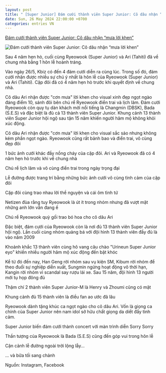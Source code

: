 ```yaml
---
layout: post
title: " [Super Junior] Đám cưới thành viên Super Junior: Cô dâu nhận “mưa lời khen”"
date: Sun, 26 May 2024 22:00:00 +0700
categories: entries VN
---
```

[Đám cưới thành viên Super Junior: Cô dâu nhận “mưa lời khen”](https://afamily.vn/hon-le-ryeowook-co-dau-nhan-mua-loi-khen-khoanh-khac-du-13-thanh-vien-super-junior-khien-fan-bat-khoc-20240526195617131.chn)

![Đám cưới thành viên Super Junior: Cô dâu nhận “mưa lời khen”](https://afamilycdn.com/zoom/600_315/150157425591193600/2024/5/26/avatar1716727948904-1716727949081560566961-0-0-350-668-crop-17167280768131408942899.jpg)

Sau 4 năm hẹn hò, cuối cùng Ryeowook (Super Junior) và Ari (Tahiti) đã về chung nhà bằng 1 hôn lễ hoành tráng.

Vào ngày 26/5, Kbiz có đến 4 đám cưới diễn ra cùng lúc. Trong số đó, đám cưới nhận được nhiều sự chú ý nhất là hôn lễ của Ryeowook (Super Junior) và Ari (Tahiti). Cặp đôi đã có 4 năm hẹn hò trước khi quyết định về chung nhà.

Cô dâu Ari nhận được "cơn mưa" lời khen cho visual xinh đẹp ngọt ngào đáng điểm 10, sánh đôi bên chú rể Ryeowook điển trai và lịch lãm. Đám cưới Ryeowook còn quy tụ dàn khách mời nổi tiếng là Changmin (DBSK), Bada (S.E.S) và đặc biệt là đủ cả 13 thành viên Super Junior. Khung cảnh 13 thành viên Super Junior hội ngộ sau tận 15 năm khiến người hâm mộ không khỏi xúc động.

Cô dâu Ari nhận được "cơn mưa" lời khen cho visual sắc sảo nhưng không kém phần ngọt ngào. Ryeowook cũng rất bảnh bao và điển trai, vô cùng đẹp đôi

1 bức ảnh cưới khác đầy nồng cháy của cặp đôi. Ari và Ryeowook đã có 4 năm hẹn hò trước khi về chung nhà

Chú rể lịch lãm và vô cùng điển trai trong ngày trọng đại

Lễ đường được trang trí bằng những bức ảnh cưới vô cùng tình cảm của cặp đôi

Cặp đôi cùng trao nhau lời thề nguyện và cái ôm tình tứ

Netizen đùa rằng tuy Ryeowook là út ít trong nhóm nhưng đã vượt mặt những anh lớn vẫn đang ế

Chú rể Ryeowook quỳ gối trao bó hoa cho cô dâu Ari

Đặc biệt, đám cưới của Ryeowook còn là nơi đủ 13 thành viên Super Junior hội ngộ. Lần cuối cùng nhóm quảng bá với đội hình 13 thành viên đầy đủ là vào năm 2009

Khoảnh khắc 13 thành viên cùng hô vang câu chào "Urineun Super Junior eyo" khiến nhiều người hâm mộ xúc động đến bật khóc

Kể từ đó đến nay, Han Geng rời nhóm sau vụ kiện SM, Kibum rời nhóm để theo đuổi sự nghiệp diễn xuất, Sungmin ngừng hoạt động vô thời hạn, Kangin rời nhóm vì scandal say rượu lái xe. Sau 15 năm, đội hình 13 người mới tụ họp đông đủ

Thậm chí 2 thành viên Super Junior-M là Henry và Zhoumi cũng có mặt

Khung cảnh đủ 15 thành viên là điều fan ao ước đã lâu

Ryeowook dành tặng khúc ca ngọt ngào cho cô dâu Ari. Vốn là giọng ca chính của Super Junior nên nam idol sở hữu chất giọng da diết đầy tình cảm.

Super Junior biến đám cưới thành concert với màn trình diễn Sorry Sorry

Thần tượng của Ryeowook là Bada (S.E.S) cũng đến góp vui trong hôn lễ

Cận cảnh lễ đường ngoài trời lộng lẫy...

... và bữa tối sang chảnh

Nguồn: Instagram, Facebook





